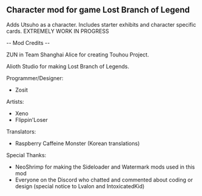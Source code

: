 ## Character mod for game Lost Branch of Legend
Adds Utsuho as a character. Includes starter exhibits and character specific cards. EXTREMELY WORK IN PROGRESS




-- Mod Credits --

ZUN in Team Shanghai Alice for creating Touhou Project.

Alioth Studio for making Lost Branch of Legends.

Programmer/Designer:
- Zosit

Artists:
- Xeno
- Flippin'Loser

Translators:
- Raspberry Caffeine Monster (Korean translations)

Special Thanks:
- NeoShrimp for making the Sideloader and Watermark mods used in this mod
- Everyone on the Discord who chatted and commented about coding or design (special notice to Lvalon and IntoxicatedKid)